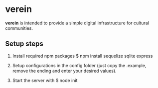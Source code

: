 # verein
__verein__ is intended to provide a simple digital infrastructure for cultural communities.

Setup steps
----------
1. Install required npm packages
  $ npm install sequelize sqlite express

2. Setup configurations in the config folder (just copy the .example,
remove the ending and enter your desired values).

3. Start the server with
  $ node init

